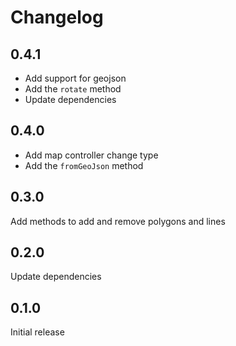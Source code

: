 # Changelog

## 0.4.1

- Add support for geojson
- Add the `rotate` method
- Update dependencies

## 0.4.0

- Add map controller change type
- Add the `fromGeoJson` method

## 0.3.0

Add methods to add and remove polygons and lines

## 0.2.0

Update dependencies

## 0.1.0

Initial release
